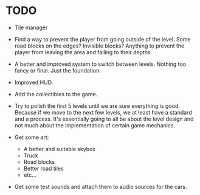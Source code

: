 # TODO 

- Tile manager

- Find a way to prevent the player from going outside of the level. Some road blocks on the edges? Invisible blocks? Anything to prevent the player from leaving the area and falling to their depths. 

- A better and improved system to switch between levels. Nothing too fancy or final. Just the foundation.

- Improved HUD.

- Add the collectibles to the game.

- Try to polish the first 5 levels until we are sure everything is good. Because if we move to the next few levels, we at least have a standard and a process. It's essentially going to all be about the level design and not much about the implementation of certain 
game mechanics.

- Get some art:
    - A better and suitable skybox
    - Truck 
    - Road blocks 
    - Better road tiles
    - etc...

- Get some test sounds and attach them to audio sources for the cars.
